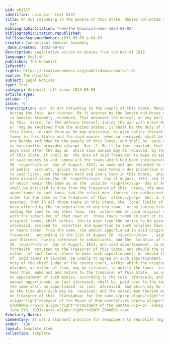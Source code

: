 ```yaml
---
pid: obj137
identifier: unionist--text-0137
title: An Act refunding to the people of this State, Monies collected during the late
  War
bibliographicCitation: "<em>The Unionist</em> 1833-09-05"
bibliographicCitation.republished: 
fullIssueSequenceNumber: 1833-09-05 p.04.63
creator: Connecticut General Assembly
_date.created: '1833-09-05'
description: Legislative action on monies from the War of 1812
language: English
publisher: The Unionist
IsPartOf: 
rights: https://creativecommons.org/publicdomain/mark/1.0/
source: The Unionist
subject: Legal Notices
type: Text
category: Unionist full issue 1833-08-08
article.type: 
volume: '1'
issue: '6'
transcription: <p>  An Act refunding to the people of this State, Monies collected
  during the late  War.</p><p>  Be it enacted by the Senate and House of Representatives,
  in General Assembly  convened, That whenever the monies, or any part thereof, advanced
  by this  State, for the defence thereof, during the war with Great-Britain, shall
  or  may be received from the United States, it shall be the duty of the Treasurer  of
  this State, in such form as he may prescribe, to give notice thereof to the  several
  towns in this State; and the said monies, when so received, shall be  and the same
  are hereby refunded to the people of this State, and shall be  paid out to them
  as hereinafter provided.</p><p>  Sec. 2. Be it further enacted, that within thirty
  days next after the day on  which said monies may be received, by the Treasurer
  of this State, it shall be  the duty of said Treasurer to make an apportionment
  of said monies to and  among all the towns which had been incorporated before the
  20  <sup>th</sup>  day of August, 1813, as made out and returned to the Comptroller
  of public  accounts, giving to each of said towns a due proportion of said monies,  according
  to said lists; and thereupon each and every town in this State,  which hath not
  been divided since the 20  <sup>th</sup>  day of August, 1813, and the local limits
  of which remain the same as on the  said 20  <sup>th</sup>  day of August, 1813,
  shall be entitled to draw from the Treasurer of this  State, the amount of monies
  apportioned to such town; and the select-men  thereof are authorized to draw an
  order for the same on the Treasurer of this  state.</p><p>  Sec. 3. Be it further
  enacted, That in all those towns in this State, the  local limits of which have
  been altered by the incorporation of any new town,  or by taking from any town and
  adding the same to any other town, the  select-men of said original town, together
  with the select-men of that town or  those towns taken in part of in all from said
  original towns, shall within  thirty days from the notice to be given by the Treasurer
  aforesaid, proceed to  ascertain and apportion to such original town, and the town
  or towns taken  from the same, the amount apportioned to said original town by said
  Treasurer,  according to the list of August 20  <sup>th</sup>  , eighteen hundred
  and thirteen, having reference to inhabitants, and the  location of estates on the
  20  <sup>th</sup>  day of August, 1813; and said apportionment, so made, shall be
  forthwith  returned to the Treasurer of this State. And should the select-men of
  either  of such towns refuse to make such apportionment, or should the select-men
  of  said towns so divided, be unable to agree on such apportionment, it shall be  the
  duty of the chief judge of the county court, within which the original  town thus
  divided, or either of them, may be situated, to notify the towns  interested to
  hear them, make out and return to the Treasurer of this State,  as soon as may be,
  an appointment of such monies, according to the rule  aforesaid; and thereupon the
  amount apportioned, as last aforesaid, shall be  paid over to the towns to which
  the same shall be apportioned, as last  aforesaid, and which may be incorporated
  at the time when such may be  received; and the select-men thereon may draw an order
  on Treasurer of this  State&nbsp; for the same.</p><p align="right">SAMUEL INGHAM,</p><p
  align="right">Speaker of the House of Representatives.</p><p align="right">EBENZER
  STODDARD,</p><p align="right">President of the Senate.</p><p>  &nbsp;&nbsp;&nbsp;&nbsp;&nbsp;&nbsp;&nbsp;&nbsp;&nbsp;&nbsp;&nbsp;&nbsp;&nbsp;&nbsp;&nbsp;&nbsp;&nbsp;&nbsp;&nbsp;&nbsp;&nbsp;&nbsp;&nbsp;&nbsp;&nbsp;&nbsp;&nbsp;&nbsp;&nbsp;&nbsp;&nbsp;&nbsp;&nbsp;&nbsp;&nbsp;&nbsp;&nbsp;&nbsp;&nbsp;&nbsp;&nbsp;&nbsp;&nbsp;&nbsp;&nbsp;&nbsp;&nbsp;&nbsp;&nbsp;&nbsp;&nbsp;&nbsp;&nbsp;&nbsp;&nbsp;&nbsp;&nbsp;&nbsp;&nbsp;&nbsp;&nbsp;&nbsp;&nbsp;&nbsp;&nbsp;&nbsp;&nbsp;&nbsp;&nbsp;&nbsp;&nbsp;&nbsp;&nbsp;&nbsp;&nbsp;&nbsp;&nbsp;&nbsp;&nbsp;&nbsp;&nbsp;&nbsp;&nbsp;  Approved,
  June 5th, 1833</p><p align="right">HENRY EDWARDS.</p>
Scholarly Notes: 
Commentary: It was a standard practice for newspapers to republish legislative acts
order: '136'
layout: template_item
collection: template
---
```

